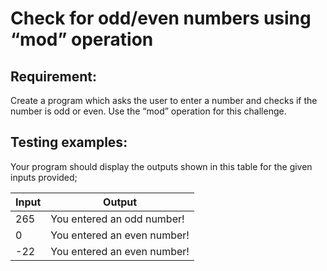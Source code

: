 # Check for odd/even numbers using “mod” operation

## Requirement:

Create a program which asks the user to enter a number and checks if the number is odd or even. Use the “mod” operation for this challenge.

## Testing examples:

Your program should display the outputs shown in this table for the given inputs provided;

| Input    | Output                         |
| -------- | ------------------------------ |
| 265      | You entered an odd number!     |
| 0        | You entered an even number!    |
| -22      | You entered an even number!    |
